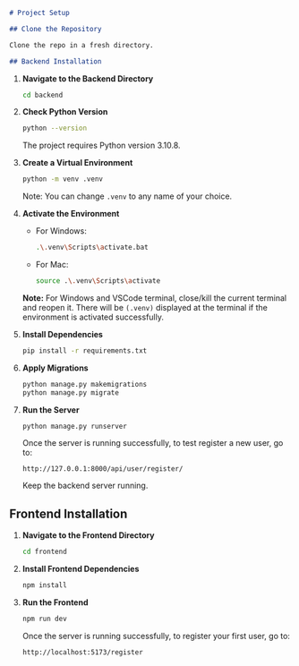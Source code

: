 ```markdown
# Project Setup

## Clone the Repository

Clone the repo in a fresh directory.

## Backend Installation
```

1. **Navigate to the Backend Directory**

   ```sh
   cd backend
   ```

2. **Check Python Version**

   ```sh
   python --version
   ```

   The project requires Python version 3.10.8.

3. **Create a Virtual Environment**

   ```sh
   python -m venv .venv
   ```

   Note: You can change `.venv` to any name of your choice.

4. **Activate the Environment**

   - For Windows:
     ```sh
     .\.venv\Scripts\activate.bat
     ```
   - For Mac:
     ```sh
     source .\.venv\Scripts\activate
     ```

   **Note:** For Windows and VSCode terminal, close/kill the current terminal and reopen it. There will be `(.venv)` displayed at the terminal if the environment is activated successfully.

5. **Install Dependencies**

   ```sh
   pip install -r requirements.txt
   ```

6. **Apply Migrations**

   ```sh
   python manage.py makemigrations
   python manage.py migrate
   ```

7. **Run the Server**

   ```sh
   python manage.py runserver
   ```

   Once the server is running successfully, to test register a new user, go to:

   ```
   http://127.0.0.1:8000/api/user/register/
   ```

   Keep the backend server running.

## Frontend Installation

1. **Navigate to the Frontend Directory**

   ```sh
   cd frontend
   ```

2. **Install Frontend Dependencies**

   ```sh
   npm install
   ```

3. **Run the Frontend**

   ```sh
   npm run dev
   ```

   Once the server is running successfully, to register your first user, go to:

   ```
   http://localhost:5173/register
   ```
